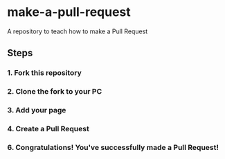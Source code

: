 # make-a-pull-request
A repository to teach how to make a Pull Request

## Steps

### 1. Fork this repository
### 2. Clone the fork to your PC
### 3. Add your page
### 4. Create a Pull Request
### 6. Congratulations! You've successfully made a Pull Request!
